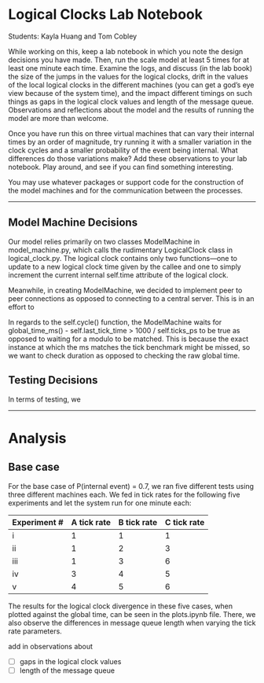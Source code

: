 # Logical Clocks Lab Notebook
Students: Kayla Huang and Tom Cobley

While working on this, keep a lab notebook in which you note the design decisions you have made. Then, run the scale model at least 5 times for at least one minute each time. Examine the logs, and discuss (in the lab book) the size of the jumps in the values for the logical clocks, drift in the values of the local logical clocks in the different machines (you can get a god’s eye view because of the system time), and the impact different timings on such things as gaps in the logical clock values and length of the message queue. Observations and reflections about the model and the results of running the model are more than welcome.

Once you have run this on three virtual machines that can vary their internal times by an order of magnitude, try running it with a smaller variation in the clock cycles and a smaller probability of the event being internal. What differences do those variations make? Add these observations to your lab notebook. Play around, and see if you can find something interesting.

You may use whatever packages or support code for the construction of the model machines and for the communication between the processes. 


---

## Model Machine Decisions
Our model relies primarily on two classes ModelMachine in model_machine.py, which calls the rudimentary LogicalClock class in logical_clock.py. The logical clock contains only two functions—one to update to a new logical clock time given by the callee and one to simply increment the current internal self.time attribute of the logical clock.

Meanwhile, in creating ModelMachine, we decided to implement peer to peer connections as opposed to connecting to a central server. This is in an effort to

In regards to the self.cycle() function, the ModelMachine waits for global_time_ms() - self.last_tick_time > 1000 / self.ticks_ps to be true as opposed to waiting for a modulo to be matched. This is because the exact instance at which the ms matches the tick benchmark might be missed, so we want to check duration as opposed to checking the raw global time. 


## Testing Decisions
In terms of testing, we 


---

# Analysis

## Base case
For the base case of P(internal event) = 0.7, we ran five different tests using three different machines each. We fed in tick rates for the following five experiments and let the system run for one minute each:

| Experiment # | A tick rate | B tick rate | C tick rate |
| --- | --- | --- | --- |
| i | 1 | 1 | 1 |
| ii | 1 | 2 | 3 |
| iii | 1 | 3 | 6 |
| iv | 3 | 4 | 5 |
| v | 4 | 5 | 6 |

The results for the logical clock divergence in these five cases, when plotted against the global time, can be seen in the plots.ipynb file. There, we also observe the differences in message queue length when varying the tick rate parameters. 


add in observations about
- [ ] gaps in the logical clock values 
- [ ] length of the message queue
